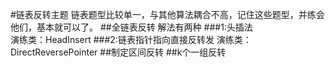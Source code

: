 #链表反转主题
链表题型比较单一，与其他算法耦合不高，记住这些题型，并练会他们，基本就可以了。
##全链表反转
解法有两种
###1:头插法   
   演练类：HeadInsert
###2:链表指针指向直接反转发
   演练类：DirectReversePointer
##制定区间反转
##k个一组反转


